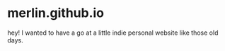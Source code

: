 # merlin.github.io
hey! I wanted to have a go at a little indie personal website like those old days.

